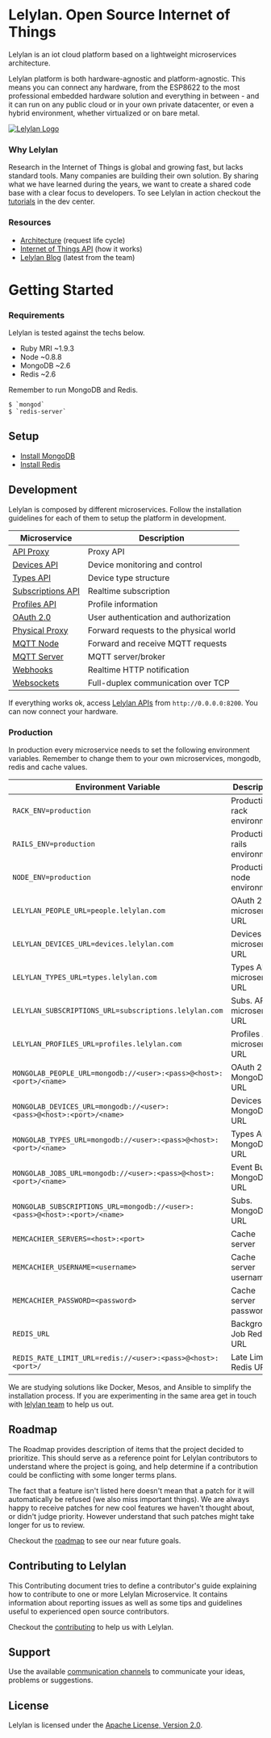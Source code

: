 # Lelylan. Open Source Internet of Things


Lelylan is an iot cloud platform based on a lightweight microservices architecture.

Lelylan platform is both hardware-agnostic and platform-agnostic. This means you can connect any hardware, from the ESP8622 to the most professional embedded hardware solution and everything in between - and it can run on any public cloud or in your own private datacenter, or even a hybrid environment, whether virtualized or on bare metal.

[![Lelylan Logo](https://raw.githubusercontent.com/lelylan/lelylan/master/public/logo-lelylan.png)](http://lelylan.com)


### Why Lelylan

Research in the Internet of Things is global and growing fast, but lacks standard tools. Many companies are building their own solution. By sharing what we have learned during the years, we want to create a shared code base with a clear focus to developers. To see Lelylan in action checkout the [tutorials](http://dev.lelylan.com/#overview-tutorials) in the dev center. 

### Resources

* [Architecture](http://dev.lelylan.com/architecture) (request life cycle)
* [Internet of Things API](http://dev.lelylan.com/api) (how it works)
* [Lelylan Blog](https://medium.com/@lelylan) (latest from the team)



# Getting Started

### Requirements

Lelylan is tested against the techs below.

* Ruby MRI ~1.9.3
* Node ~0.8.8
* MongoDB ~2.6
* Redis ~2.6

Remember to run MongoDB and Redis.

    $ `mongod`
    $ `redis-server`


## Setup

* [Install MongoDB](https://docs.mongodb.org/manual/installation/)
* [Install Redis](http://redis.io/download)


## Development

Lelylan is composed by different microservices.
Follow the installation guidelines for each of them to setup the platform in development.

| Microservice  | Description |
| ------------- | ------------- |
| [API Proxy](https://github.com/lelylan/api-proxy) | Proxy API |
| [Devices API](https://github.com/lelylan/devices)  | Device monitoring and control |
| [Types API](https://github.com/lelylan/types) | Device type structure |
| [Subscriptions API](https://github.com/lelylan/subscriptions) | Realtime subscription |
| [Profiles API](https://github.com/lelylan/profiles) | Profile information |
| [OAuth 2.0](https://github.com/lelylan/people) | User authentication and authorization  |
| [Physical Proxy](https://github.com/lelylan/physicals) | Forward requests to the physical world |
| [MQTT Node](https://github.com/lelylan/nodes) | Forward and receive MQTT requests |
| [MQTT Server](https://github.com/lelylan/mqtt) | MQTT server/broker |
| [Webhooks](https://github.com/lelylan/webhooks) | Realtime HTTP notification |
| [Websockets](https://github.com/lelylan/websockets) | Full-duplex communication over TCP |

If everything works ok, access [Lelylan APIs]((http://dev.lelylan.com/api)) from `http://0.0.0.0:8200`. You can now connect your hardware.


### Production

In production every microservice needs to set the following environment variables. Remember to change them to your own microservices, mongodb, redis and cache values.

| Environment Variable | Description |
| ------------- | ------------- |
| `RACK_ENV=production` | Production rack environment |
| `RAILS_ENV=production` | Production rails environment |
| `NODE_ENV=production` | Production node environment |
| `LELYLAN_PEOPLE_URL=people.lelylan.com` | OAuth 2.0 microservice URL |
| `LELYLAN_DEVICES_URL=devices.lelylan.com` | Devices API microservice URL | 
| `LELYLAN_TYPES_URL=types.lelylan.com` | Types API microservice URL | 
| `LELYLAN_SUBSCRIPTIONS_URL=subscriptions.lelylan.com` | Subs. API microservice URL| 
| `LELYLAN_PROFILES_URL=profiles.lelylan.com` | Profiles API microservice URL | 
| `MONGOLAB_PEOPLE_URL=mongodb://<user>:<pass>@<host>:<port>/<name>` | OAuth 2.0 MongoDB URL| 
| `MONGOLAB_DEVICES_URL=mongodb://<user>:<pass>@<host>:<port>/<name>` | Devices API MongoDB URL| 
| `MONGOLAB_TYPES_URL=mongodb://<user>:<pass>@<host>:<port>/<name>` | Types API MongoDB URL| 
| `MONGOLAB_JOBS_URL=mongodb://<user>:<pass>@<host>:<port>/<name>` | Event Bus MongoDB URL | 
| `MONGOLAB_SUBSCRIPTIONS_URL=mongodb://<user>:<pass>@<host>:<port>/<name>` | Subs. MongoDB URL | 
| `MEMCACHIER_SERVERS=<host>:<port>` | Cache server |
| `MEMCACHIER_USERNAME=<username>` | Cache server username |
| `MEMCACHIER_PASSWORD=<password>` | Cache server password|
| `REDIS_URL` | Background Job Redis URL |
| `REDIS_RATE_LIMIT_URL=redis://<user>:<pass>@<host>:<port>/` | Late Limit Redis URL |

We are studying solutions like Docker, Mesos, and Ansible to simplify the installation process. If you are experimenting in the same area get in touch with [lelylan team](http://dev.lelylan.com/api) to help us out. 


## Roadmap

The Roadmap provides description of items that the project decided to prioritize. This should
serve as a reference point for Lelylan contributors to understand where the project is going, and
help determine if a contribution could be conflicting with some longer terms plans.

The fact that a feature isn't listed here doesn't mean that a patch for it will automatically be
refused (we also miss important things). We are always happy to receive patches for new cool features we haven't 
thought about, or didn't judge priority. However understand that such patches might take longer for us 
to review.

Checkout the [roadmap](/ROADMAP.md) to see our near future goals.


## Contributing to Lelylan

This Contributing document tries to define a contributor's guide explaining how to contribute to one or more Lelylan Microservice. It contains information about reporting issues as well as some tips and guidelines useful to experienced open source contributors.

Checkout the [contributing](/CONTRIBUTING.md) to help us with Lelylan.


## Support

Use the available [communication channels](http://dev.lelylan.com/support) to communicate your ideas, problems or suggestions.


## License

Lelylan is licensed under the [Apache License, Version 2.0](http://www.apache.org/licenses/LICENSE-2.0).



